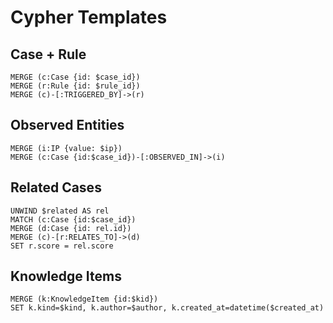 # Cypher Templates

## Case + Rule
```cypher
MERGE (c:Case {id: $case_id})
MERGE (r:Rule {id: $rule_id})
MERGE (c)-[:TRIGGERED_BY]->(r)
```

## Observed Entities
```cypher
MERGE (i:IP {value: $ip})
MERGE (c:Case {id:$case_id})-[:OBSERVED_IN]->(i)
```

## Related Cases
```cypher
UNWIND $related AS rel
MATCH (c:Case {id:$case_id})
MERGE (d:Case {id: rel.id})
MERGE (c)-[r:RELATES_TO]->(d)
SET r.score = rel.score
```

## Knowledge Items
```cypher
MERGE (k:KnowledgeItem {id:$kid})
SET k.kind=$kind, k.author=$author, k.created_at=datetime($created_at)
```
